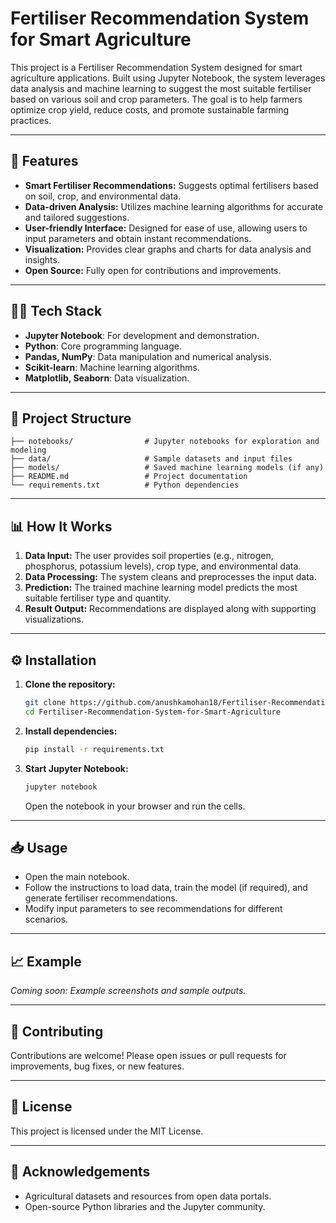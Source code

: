 # Fertiliser Recommendation System for Smart Agriculture

This project is a Fertiliser Recommendation System designed for smart agriculture applications. Built using Jupyter Notebook, the system leverages data analysis and machine learning to suggest the most suitable fertiliser based on various soil and crop parameters. The goal is to help farmers optimize crop yield, reduce costs, and promote sustainable farming practices.

---

## 🚀 Features

- **Smart Fertiliser Recommendations:** Suggests optimal fertilisers based on soil, crop, and environmental data.
- **Data-driven Analysis:** Utilizes machine learning algorithms for accurate and tailored suggestions.
- **User-friendly Interface:** Designed for ease of use, allowing users to input parameters and obtain instant recommendations.
- **Visualization:** Provides clear graphs and charts for data analysis and insights.
- **Open Source:** Fully open for contributions and improvements.

---

## 🧑‍💻 Tech Stack

- **Jupyter Notebook**: For development and demonstration.
- **Python**: Core programming language.
- **Pandas, NumPy**: Data manipulation and numerical analysis.
- **Scikit-learn**: Machine learning algorithms.
- **Matplotlib, Seaborn**: Data visualization.

---

## 📁 Project Structure

```plaintext
├── notebooks/                # Jupyter notebooks for exploration and modeling
├── data/                     # Sample datasets and input files
├── models/                   # Saved machine learning models (if any)
├── README.md                 # Project documentation
└── requirements.txt          # Python dependencies
```

---

## 📊 How It Works

1. **Data Input:** The user provides soil properties (e.g., nitrogen, phosphorus, potassium levels), crop type, and environmental data.
2. **Data Processing:** The system cleans and preprocesses the input data.
3. **Prediction:** The trained machine learning model predicts the most suitable fertiliser type and quantity.
4. **Result Output:** Recommendations are displayed along with supporting visualizations.

---

## ⚙️ Installation

1. **Clone the repository:**
   ```bash
   git clone https://github.com/anushkamohan18/Fertiliser-Recommendation-System-for-Smart-Agriculture.git
   cd Fertiliser-Recommendation-System-for-Smart-Agriculture
   ```

2. **Install dependencies:**
   ```bash
   pip install -r requirements.txt
   ```

3. **Start Jupyter Notebook:**
   ```bash
   jupyter notebook
   ```
   Open the notebook in your browser and run the cells.

---

## 📥 Usage

- Open the main notebook.
- Follow the instructions to load data, train the model (if required), and generate fertiliser recommendations.
- Modify input parameters to see recommendations for different scenarios.

---

## 📈 Example

*Coming soon: Example screenshots and sample outputs.*

---

## 🤝 Contributing

Contributions are welcome! Please open issues or pull requests for improvements, bug fixes, or new features.

---

## 📄 License

This project is licensed under the MIT License.

---

## 🙏 Acknowledgements

- Agricultural datasets and resources from open data portals.
- Open-source Python libraries and the Jupyter community.
